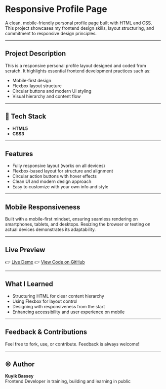 #  Responsive Profile Page

A clean, mobile-friendly personal profile page built with HTML and CSS. This project showcases my frontend design skills, layout structuring, and commitment to responsive design principles.

---

##  Project Description

This is a responsive personal profile layout designed and coded from scratch. It highlights essential frontend development practices such as:

- Mobile-first design
- Flexbox layout structure
- Circular buttons and modern UI styling
- Visual hierarchy and content flow

---

## 🔧 Tech Stack

- **HTML5**
- **CSS3**

---

## Features

- Fully responsive layout (works on all devices)
- Flexbox-based layout for structure and alignment
- Circular action buttons with hover effects
- Clean UI and modern design approach
- Easy to customize with your own info and style

---

##  Mobile Responsiveness

Built with a mobile-first mindset, ensuring seamless rendering on smartphones, tablets, and desktops. Resizing the browser or testing on actual devices demonstrates its adaptability.

---

## Live Preview

👉 [Live Demo](https://kuyik2.github.io/responsive-profile-page/)
👉 [View Code on GitHub](https://github.com/yourusername/responsive-profile-page)

---

##  What I Learned

- Structuring HTML for clear content hierarchy
- Using Flexbox for layout control
- Designing with responsiveness from the start
- Enhancing accessibility and user experience on mobile

---

##  Feedback & Contributions

Feel free to fork, use, or contribute. Feedback is always welcome!

---

## © Author

**Kuyik Bassey**  
Frontend Developer in training, building and learning in public 

